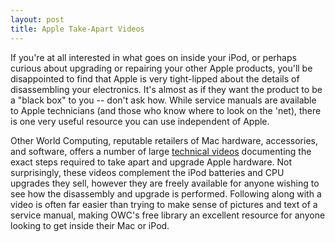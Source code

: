 ```yaml
---
layout: post
title: Apple Take-Apart Videos
---
```

If you're at all interested in what goes on inside your iPod, or perhaps curious about upgrading or repairing your other Apple products, you'll be disappointed to find that Apple is very tight-lipped about the details of disassembling your electronics.  It's almost as if they want the product to be a "black box" to you -- don't ask how.  While service manuals are available to Apple technicians (and those who know where to look on the 'net), there is one very useful resource you can use independent of Apple.

Other World Computing, reputable retailers of Mac hardware, accessories, and software, offers a number of large [technical videos](http://eshop.macsales.com/tech_center/installation.cfm) documenting the exact steps required to take apart and upgrade Apple hardware.  Not surprisingly, these videos complement the iPod batteries and CPU upgrades they sell, however they are freely available for anyone wishing to see how the disassembly and upgrade is performed.  Following along with a video is often far easier than trying to make sense of pictures and text of a service manual, making OWC's free library an excellent resource for anyone looking to get inside their Mac or iPod.
